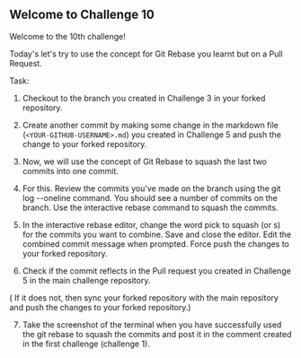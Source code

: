 ## Welcome to Challenge 10

Welcome to the 10th challenge! 

Today's let's try to use the concept for Git Rebase you learnt but on a Pull Request.


Task: 
1. Checkout to the branch you created in Challenge 3 in your forked repository. 

2. Create another commit by making some change in the markdown file (`<YOUR-GITHUB-USERNAME>.md`) you created in Challenge 5 and push the change to your forked repository.


3. Now, we will use the concept of Git Rebase to squash the last two commits into one commit.

4. For this. Review the commits you've made on the branch using the git log --oneline command. You should see a number of commits on the branch. Use the interactive rebase command to squash the commits.

5. In the interactive rebase editor, change the word pick to squash (or s) for the commits you want to combine. Save and close the editor. Edit the combined commit message when prompted. Force push the changes to your forked repository.

6. Check if the commit reflects in the Pull request you created in Challenge 5 in the main challenge repository.

( If it does not, then sync your forked repository with the main repository and push the changes to your forked repository.)

7. Take the screenshot of the terminal when you have successfully used the git rebase to squash the commits and post it in the comment created in the first challenge (challenge 1).

